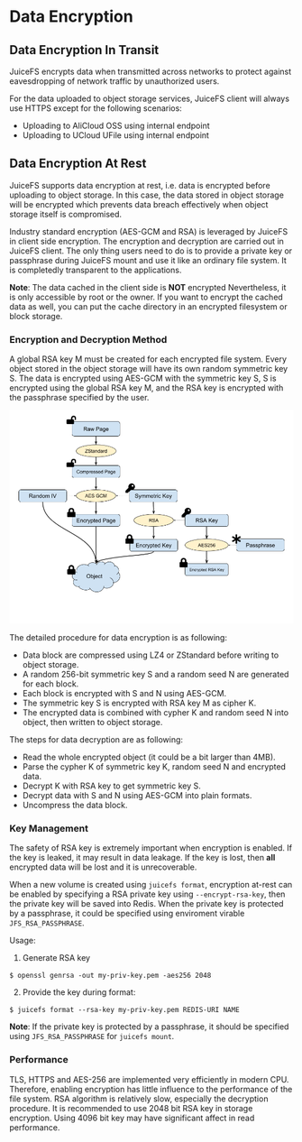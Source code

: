 # Data Encryption

## Data Encryption In Transit

JuiceFS encrypts data when transmitted across networks to protect against
eavesdropping of network traffic by unauthorized users.

For the data uploaded to object storage services, JuiceFS client will always
use HTTPS except for the following scenarios:

- Uploading to AliCloud OSS using internal endpoint
- Uploading to UCloud UFile using internal endpoint


## Data Encryption At Rest

JuiceFS supports data encryption at rest, i.e. data is encrypted before
uploading to object storage. In this case, the data stored in object storage
will be encrypted which prevents data breach effectively when object storage
itself is compromised.

Industry standard encryption (AES-GCM and RSA) is leveraged by JuiceFS in
client side encryption. The encryption and decryption are carried out in
JuiceFS client. The only thing users need to do is to provide a private key or
passphrase during JuiceFS mount and use it like an ordinary file system. It is
completedly transparent to the applications.

**Note**: The data cached in the client side is **NOT** encrypted Nevertheless, it is
   only accessible by root or the owner. If you want to encrypt the cached data
   as well, you can put the cache directory in an encrypted filesystem or block
   storage.


### Encryption and Decryption Method

A global RSA key M must be created for each encrypted file system.
Every object stored in the object storage will have its own random symmetric
key S. The data is encrypted using AES-GCM with the symmetric key S, S is
encrypted using the global RSA key M, and the RSA key is encrypted with the
passphrase specified by the user.

![Encryption At-rest](../images/encryption.png)

The detailed procedure for data encryption is as following:

- Data block are compressed using LZ4 or ZStandard before writing to object storage.
- A random 256-bit symmetric key S and a random seed N are generated for each block.
- Each block is encrypted with S and N using AES-GCM.
- The symmetric key S is encrypted with RSA key M as cipher K.
- The encrypted data is combined with cypher K and random seed N into object, then written to object storage.

The steps for data decryption are as following:

- Read the whole encrypted object (it could be a bit larger than 4MB).
- Parse the cypher K of symmetric key K, random seed N and encrypted data.
- Decrypt K with RSA key to get symmetric key S.
- Decrypt data with S and N using AES-GCM into plain formats.
- Uncompress the data block.


### Key Management

The safety of RSA key is extremely important when encryption is enabled. If
the key is leaked, it may result in data leakage. If the key is lost, then
**all** encrypted data will be lost and it is unrecoverable.

When a new volume is created using `juicefs format`, encryption at-rest can be
enabled by specifying a RSA private key using `--encrypt-rsa-key`, then the
private key will be saved into Redis. When the private key is protected by a
passphrase, it could be specified using enviroment virable `JFS_RSA_PASSPHRASE`.

Usage:

1. Generate RSA key

```shell
$ openssl genrsa -out my-priv-key.pem -aes256 2048
```

2. Provide the key during format:

```shell
$ juicefs format --rsa-key my-priv-key.pem REDIS-URI NAME 
```

**Note**: If the private key is protected by a passphrase, it should be
specified using `JFS_RSA_PASSPHRASE` for `juicefs mount`.


### Performance

TLS, HTTPS and AES-256 are implemented very efficiently in modern
CPU. Therefore, enabling encryption has little influence to the performance of
the file system. RSA algorithm is relatively slow, especially the decryption
procedure. It is recommended to use 2048 bit RSA key in storage encryption.
Using 4096 bit key may have significant affect in read performance.
